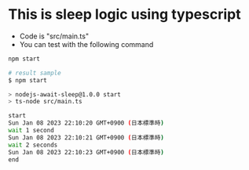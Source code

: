 # This is sleep logic using typescript

- Code is "src/main.ts"
- You can test with the following command

```bash
npm start

# result sample
$ npm start

> nodejs-await-sleep@1.0.0 start
> ts-node src/main.ts

start
Sun Jan 08 2023 22:10:20 GMT+0900 (日本標準時)
wait 1 second
Sun Jan 08 2023 22:10:21 GMT+0900 (日本標準時)
wait 2 seconds
Sun Jan 08 2023 22:10:23 GMT+0900 (日本標準時)
end
```
